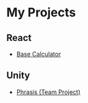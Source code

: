 # My Projects

## React
* [Base Calculator](https://auzon.github.io/base-calculator/)

## Unity
* [Phrasis (Team Project)](https://github.com/YO-0-Productions/Phrasis)
